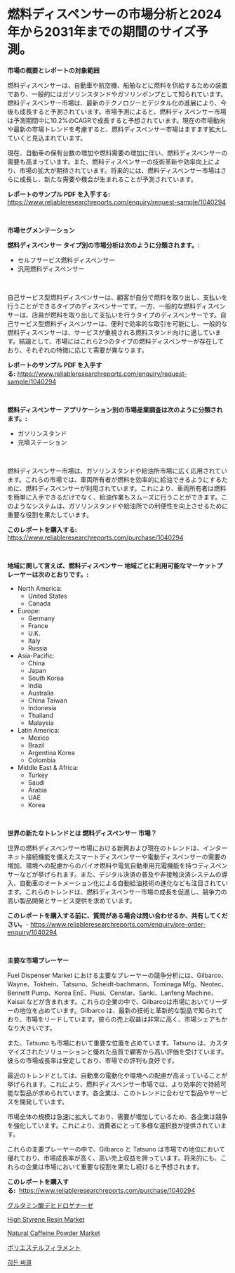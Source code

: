 <p><h1>燃料ディスペンサーの市場分析と2024年から2031年までの期間のサイズ予測。</h1></p><p><strong>市場の概要とレポートの対象範囲</strong></p>
<p><p>燃料ディスペンサーは、自動車や航空機、船舶などに燃料を供給するための装置であり、一般的にはガソリンスタンドやガソリンポンプとして知られています。 燃料ディスペンサー市場は、最新のテクノロジーとデジタル化の進展により、今後も成長すると予測されています。市場予測によると、燃料ディスペンサー市場は予測期間中に10.2%のCAGRで成長すると予想されています。現在の市場動向や最新の市場トレンドを考慮すると、燃料ディスペンサー市場はますます拡大していくと見込まれています。</p><p>現在、自動車の保有台数の増加や燃料需要の増加に伴い、燃料ディスペンサーの需要も高まっています。また、燃料ディスペンサーの技術革新や効率向上により、市場の拡大が期待されています。将来的には、燃料ディスペンサー市場はさらに成長し、新たな需要や機会が生まれることが予測されています。</p></p>
<p><strong>レポートのサンプル PDF を入手する:</strong> <a href="https://www.reliableresearchreports.com/enquiry/request-sample/1040294">https://www.reliableresearchreports.com/enquiry/request-sample/1040294</a></p>
<p>&nbsp;</p>
<p><strong>市場セグメンテーション</strong></p>
<p><strong>燃料ディスペンサー タイプ別の市場分析は次のように分類されます。:</strong></p>
<p><ul><li>セルフサービス燃料ディスペンサー</li><li>汎用燃料ディスペンサー</li></ul></p>
<p>&nbsp;</p>
<p><p>自己サービス型燃料ディスペンサーは、顧客が自分で燃料を取り出し、支払いを行うことができるタイプのディスペンサーです。一方、一般的な燃料ディスペンサーは、店員が燃料を取り出して支払いを行うタイプのディスペンサーです。自己サービス型燃料ディスペンサーは、便利で効率的な取引を可能にし、一般的な燃料ディスペンサーは、サービスが重視される燃料スタンド向けに適しています。結論として、市場にはこれら2つのタイプの燃料ディスペンサーが存在しており、それぞれの特徴に応じて需要が異なります。</p></p>
<p><strong>レポートのサンプル PDF を入手する:</strong>&nbsp;<a href="https://www.reliableresearchreports.com/enquiry/request-sample/1040294">https://www.reliableresearchreports.com/enquiry/request-sample/1040294</a></p>
<p>&nbsp;</p>
<p><strong> 燃料ディスペンサー アプリケーション別の市場産業調査は次のように分類されます。:</strong></p>
<p><ul><li>ガソリンスタンド</li><li>充填ステーション</li></ul></p>
<p>&nbsp;</p>
<p><p>燃料ディスペンサー市場は、ガソリンスタンドや給油所市場に広く応用されています。これらの市場では、車両所有者が燃料を効率的に給油できるようにするために、燃料ディスペンサーが利用されています。これにより、車両所有者は燃料を簡単に入手できるだけでなく、給油作業もスムーズに行うことができます。このようなシステムは、ガソリンスタンドや給油所での利便性を向上させるために重要な役割を果たしています。</p></p>
<p><strong>このレポートを購入する:</strong>&nbsp; <a href="https://www.reliableresearchreports.com/purchase/1040294">https://www.reliableresearchreports.com/purchase/1040294</a></p>
<p>&nbsp;</p>
<p><strong>地域に関して言えば、燃料ディスペンサー 地域ごとに利用可能なマーケットプレーヤーは次のとおりです。:</strong></p>
<p><ul>
    <li>
        North America:
        <ul>
            <li>United States</li>
            <li>Canada</li>
        </ul>
    </li>
    <li>
        Europe:
        <ul>
            <li>Germany</li>
            <li>France</li>
            <li>U.K.</li>
            <li>Italy</li>
            <li>Russia</li>
        </ul>
    </li>
    <li>
        Asia-Pacific:
        <ul>
            <li>China</li>
            <li>Japan</li>
            <li>South Korea</li>
            <li>India</li>
            <li>Australia</li>
            <li>China Taiwan</li>
            <li>Indonesia</li>
            <li>Thailand</li>
            <li>Malaysia</li>
        </ul>
    </li>
    <li>
        Latin America:
        <ul>
            <li>Mexico</li>
            <li>Brazil</li>
            <li>Argentina Korea</li>
            <li>Colombia</li>
        </ul>
    </li>
    <li>
        Middle East & Africa:
        <ul>
            <li>Turkey</li>
            <li>Saudi</li>
            <li>Arabia</li>
            <li>UAE</li>
            <li>Korea</li>
        </ul>
    </li>
    </ul></p>
<p>&nbsp;</p>
<p><strong>世界の新たなトレンドとは 燃料ディスペンサー 市場？</strong></p>
<p><p>世界の燃料ディスペンサー市場における新興および現在のトレンドは、インターネット接続機能を備えたスマートディスペンサーや電動ディスペンサーの需要の増加、環境への配慮からのバイオ燃料や電気自動車用充電機能を持つディスペンサーなどが挙げられます。また、デジタル決済の普及や非接触決済システムの導入、自動車のオートメーション化による自動給油技術の進化なども注目されています。これらのトレンドは、燃料ディスペンサー市場の成長を促進し、競争力の高い製品開発とサービス提供を求めています。</p></p>
<p><strong>このレポートを購入する前に、質問がある場合は問い合わせるか、共有してください。</strong>- <a href="https://www.reliableresearchreports.com/enquiry/pre-order-enquiry/1040294">https://www.reliableresearchreports.com/enquiry/pre-order-enquiry/1040294</a></p>
<p>&nbsp;</p>
<p><strong>主要な市場プレーヤー</strong></p>
<p><p>Fuel Dispenser Market における主要なプレーヤーの競争分析には、Gilbarco、Wayne、Tokhein、Tatsuno、Scheidt-bachmann、Tominaga Mfg、Neotec、Bennett Pump、Korea EnE、Piusi、Censtar、Sanki、Lanfeng Machine、Kaisai などが含まれます。これらの企業の中で、Gilbarcoは市場においてリーダーの地位を占めています。Gilbarco は、最新の技術と革新的な製品で知られており、市場をリードしています。彼らの売上収益は非常に高く、市場シェアもかなり大きいです。</p><p>また、Tatsuno も市場において重要な位置を占めています。Tatsuno は、カスタマイズされたソリューションと優れた品質で顧客から高い評価を受けています。彼らの市場成長率は安定しており、市場での評判も良好です。</p><p>最近のトレンドとしては、自動車の電動化や環境への配慮が高まっていることが挙げられます。これにより、燃料ディスペンサー市場では、より効率的で持続可能な製品が求められています。各企業は、このトレンドに合わせて製品やサービスを開発しています。</p><p>市場全体の規模は急速に拡大しており、需要が増加しているため、各企業は競争を強化しています。これにより、消費者にとって多様な選択肢が提供されています。</p><p>これらの主要プレーヤーの中で、Gilbarco と Tatsuno は市場での地位において優れており、市場成長率が高く、高い売上収益を誇っています。将来的にも、これらの企業は市場において重要な役割を果たし続けると予想されます。</p></p>
<p><strong>このレポートを購入する:</strong>&nbsp;&nbsp;<a href="https://www.reliableresearchreports.com/purchase/1040294">https://www.reliableresearchreports.com/purchase/1040294</a></p>
<p><p><a href="https://github.com/mreklxf44233/Market-Research-Report-List-1/blob/main/2454695720.md">グルタミン酸デヒドロゲナーゼ</a></p><p><a href="https://issuu.com/reportprime-2/docs/high-styrene-resin-market-size-2030.pptx">High Styrene Resin Market</a></p><p><a href="https://view.publitas.com/reportprime-1/natural-caffeine-powder-market-size-evaluating-its-market-trends-growth-and-projections-2024-2031/">Natural Caffeine Powder Market</a></p><p><a href="https://github.com/cbigkbh02719/Market-Research-Report-List-1/blob/main/5662283721.md">ポリエステルフィラメント</a></p><p><a href="https://github.com/vsr06p4p49/Market-Research-Report-List-1/blob/main/3388150413.md">히든 버클</a></p></p>